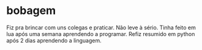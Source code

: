 # bobagem
Fiz pra brincar com uns colegas e praticar.
Não leve à sério.
Tinha feito em lua após uma semana aprendendo a programar.
Refiz resumido em python após 2 dias aprendendo a linguagem.
